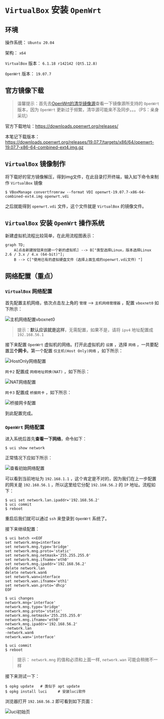 # `VirtualBox` 安装 `OpenWrt`

## 环境

操作系统： `Ubuntu 20.04`

架构： `x64`

`VirtualBox` 版本： `6.1.18 r142142 (Qt5.12.8)`

`OpenWrt` 版本： `19.07.7`

## 官方镜像下载

> 温馨提示：首先去[OpenWrt的清华镜像源](https://mirrors.tuna.tsinghua.edu.cn/openwrt/)查看一下镜像源所支持的 `OpenWrt` 版本，因为 `OpenWrt` 更新过于频繁，清华源可能来不及同步。。。（PS：亲身采坑）

官方下载地址：https://downloads.openwrt.org/releases/

本笔记下载版本：https://downloads.openwrt.org/releases/19.07.7/targets/x86/64/openwrt-19.07.7-x86-64-combined-ext4.img.gz

## `VirtualBox` 镜像制作

将下载好的官方镜像解压，得到img文件，在此目录打开终端，输入如下命令来制作 `VirtualBox` 镜像

``` shell
$ VBoxManage convertfromraw --format VDI openwrt-19.07.7-x86-64-combined-ext4.img openwrt.vdi 
```

之后就能得到 `openwrt.vdi` 文件，这个文件就是 `VirtualBox` 的镜像文件。

## `VirtualBox` 安装 `OpenWrt` 操作系统

新建虚拟机流程比较简单，在此用流程图表示：

``` mermaid
graph TD;
    A[点击新建按钮来创建一个新的虚拟机] --> B["类型选择Linux，版本选择Linux 2.6 / 3.x / 4.x (64-bit)"];
    B --> C["使用已有的虚拟硬盘文件（选择上面生成的openwrt.vdi文件）"]
```

## 网络配置（重点）

### `VirtualBox` 网络配置

首先配置主机网络，依次点击左上角的 `管理` --> `主机网络管理器` ，配置 `vboxnet0` 如下所示：

![主机网络配置vboxnet0](assets/images/主机网络配置vboxnet0.png)

> 提示：**默认应该就是这样**，无需配置，如果不是，请将 `ipv4` 地址配置成 `192.168.56.1`

接下来配置 `OpenWrt` 虚拟机的网络。打开此虚拟机的 `设置` ，选择 `网络` ，一共要配置**三个网卡**。第一个配置 `仅主机(Host Only)网络` ，如下所示：

![HostOnly网络配置](assets/images/HostOnly网络配置.png)

`网卡2` 配置成 `网络地址转换(NAT)` ，如下所示：

![NAT网络配置](assets/images/NAT网络配置.png)

`网卡3` 配置成 `桥接网卡` ，如下所示：

![桥接网卡配置](assets/images/桥接网卡配置.png)

到此配置完成。

### `OpenWrt` 网络配置

进入系统后首先**查看一下网络**，命令如下：

``` shell
$ uci show network
```

正常情况下应如下所示：

![查看初始网络配置](assets/images/查看初始网络配置.png)

可以看到当前地址为 `192.168.1.1` ，这个肯定是不对的，因为我们在上一步配置的网关是 `192.168.56.1` ，所以这里给它分配 `192.168.56.2` 的 `IP` 地址。流程如下：

``` shell
$ uci set network.lan.ipaddr='192.168.56.2'
$ uci commit
$ reboot
```

重启后我们就可以通过 `ssh` 来登录到 `OpenWrt` 系统了。

接下来继续配置：

``` shell
$ uci batch <<EOF
set network.mng=interface
set network.mng.type='bridge'
set network.mng.proto='static'
set network.mng.netmask='255.255.255.0'
set network.mng.ifname='eth0'
set network.mng.ipaddr='192.168.56.2'
delete network.lan
delete network.wan6
set network.wan=interface
set network.wan.ifname='eth1'
set network.wan.proto='dhcp'
EOF

$ uci changes
network.mng='interface'
network.mng.type='bridge'
network.mng.proto='static'
network.mng.netmask='255.255.255.0'
network.mng.ifname='eth0'
network.mng.ipaddr='192.168.56.2'
-network.lan
-network.wan6
network.wan='interface'

$ uci commit
$ reboot
```

> 提示： `network.mng` 的值和必须和上面一样, `network.wan` 可能会稍微不一样

接下来测试一下：

``` shell
$ opkg update   # 类似于 apt update
$ opkg install luci     # 安装luci软件
```

浏览器打开 `192.168.56.2` 即可看到如下页面：

![luci初始页](assets/images/luci初始页.png)
